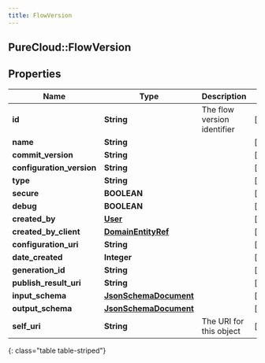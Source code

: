 ```yaml
---
title: FlowVersion
---
```

## PureCloud::FlowVersion

## Properties

|Name | Type | Description | Notes|
|------------ | ------------- | ------------- | -------------|
| **id** | **String** | The flow version identifier | [optional] |
| **name** | **String** |  | [optional] |
| **commit_version** | **String** |  | [optional] |
| **configuration_version** | **String** |  | [optional] |
| **type** | **String** |  | [optional] |
| **secure** | **BOOLEAN** |  | [optional] |
| **debug** | **BOOLEAN** |  | [optional] |
| **created_by** | [**User**](User.html) |  | [optional] |
| **created_by_client** | [**DomainEntityRef**](DomainEntityRef.html) |  | [optional] |
| **configuration_uri** | **String** |  | [optional] |
| **date_created** | **Integer** |  | [optional] |
| **generation_id** | **String** |  | [optional] |
| **publish_result_uri** | **String** |  | [optional] |
| **input_schema** | [**JsonSchemaDocument**](JsonSchemaDocument.html) |  | [optional] |
| **output_schema** | [**JsonSchemaDocument**](JsonSchemaDocument.html) |  | [optional] |
| **self_uri** | **String** | The URI for this object | [optional] |
{: class="table table-striped"}


